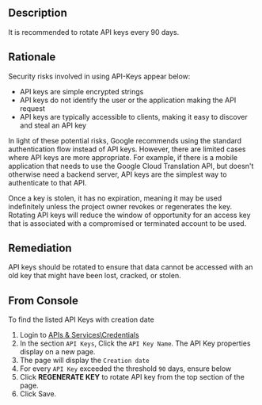 ## Description

It is recommended to rotate API keys every 90 days.

## Rationale

Security risks involved in using API-Keys appear below:

- API keys are simple encrypted strings
- API keys do not identify the user or the application making the API request
- API keys are typically accessible to clients, making it easy to discover and steal an API key

In light of these potential risks, Google recommends using the standard authentication flow instead of API keys. However, there are limited cases where API keys are more appropriate. For example, if there is a mobile application that needs to use the Google Cloud Translation API, but doesn't otherwise need a backend server, API keys are the simplest way to authenticate to that API.

Once a key is stolen, it has no expiration, meaning it may be used indefinitely unless the project owner revokes or regenerates the key. Rotating API keys will reduce the window of opportunity for an access key that is associated with a compromised or terminated account to be used.

## Remediation

API keys should be rotated to ensure that data cannot be accessed with an old key that might have been lost, cracked, or stolen.

## From Console

To find the listed API Keys with creation date

1. Login to [APIs & Services\Credentials](https://console.cloud.google.com/apis/credentials)
2. In the section `API Keys`, Click the `API Key Name`. The API Key properties display on a new page.
3. The page will display the `Creation date`
4. For every `API Key` exceeded the threshold `90` days, ensure below
5. Click **REGENERATE KEY** to rotate API key from the top section of the page.
6. Click Save.
